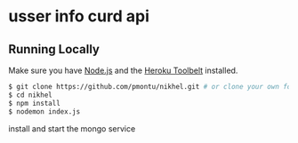 # usser info curd api

## Running Locally

Make sure you have [Node.js](http://nodejs.org/) and the [Heroku Toolbelt](https://toolbelt.heroku.com/) installed.

```sh
$ git clone https://github.com/pmontu/nikhel.git # or clone your own fork
$ cd nikhel
$ npm install
$ nodemon index.js
```

install and start the mongo service